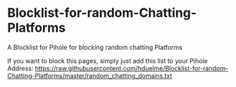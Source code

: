 # Blocklist-for-random-Chatting-Platforms
A Blocklist for Pihole for blocking random chatting Platforms

If you want to block this pages, simply just add this list to your Pihole
Address: https://raw.githubusercontent.com/hduelme/Blocklist-for-random-Chatting-Platforms/master/random_chatting_domains.txt
